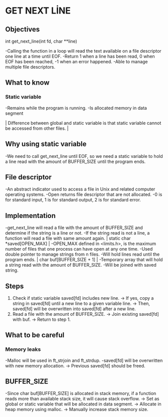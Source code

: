 # GET NEXT LİNE

## Objectives
int get_next_line(int fd, char **line)

-Calling the function in a loop will read the text available on a file descriptor one line at a time until EOF.
-Return 1 when a line has been read, 0 when EOF has been reached, -1 when an error happened.
-Able to manage multiple file descriptors.

## What to know
### Static variable
-Remains while the program is running.
-Is allocated memory in data segment

| Difference between global and static variable is that static variable cannot be accessed from other files. |

## Why using static variable
-We need to call get_next_line until EOF, so we need a static variable to hold a line read with the amount of BUFFER_SIZE until the program ends.

## File descriptor
-An abstract indicator used to access a file in Unix and related computer operating systems.
-Open returns file descriptor that are not allocated.
-0 is for standard input, 1 is for standard output, 2 is for standard error.

## Implementation
-get_next_line will read a file with the amount of BUFFER_SIZE and determine if the string is a line or not.
-If the string read is not a line, a function will read a file with same amount again.
| static char *saved[OPEN_MAX] |
-OPEN_MAX defined in <limits.h>, is the maximum number of files that one process can have open at any one time.
-Used double pointer to manage strings from n files.
-Will hold lines read until the program ends.
| char buf[BUFFER_SIZE + 1] |
-Temporary array that will hold a string read with the amount of BUFFER_SIZE.
-Will be joined with saved string.

## Steps

1. Check if static variable saved[fd] includes new line.
-> If yes, copy a string in saved[fd] until a new line to a given variable line.
-> Then, saved[fd] will be overwritten into saved[fd] after a new line.
2. Read a file with the amount of BUFFER_SIZE.
-> Join existing saved[fd] with buf.
-> Return to step 1.

## What to be careful
### Memory leaks
-Malloc will be used in ft_strjoin and ft_strdup.
-saved[fd] will be overwritten with new memory allocation.
-> Previous saved[fd] should be freed.
## BUFFER_SIZE
-Since char buf[BUFFER_SIZE] is allocated in stack memory, if a function reads more than available stack size, it will cause stack overflow.
-> Set as global or static variable that will be allocated in data segment.
-> Allocate in heap memory using malloc.
-> Manually increase stack memory size.
